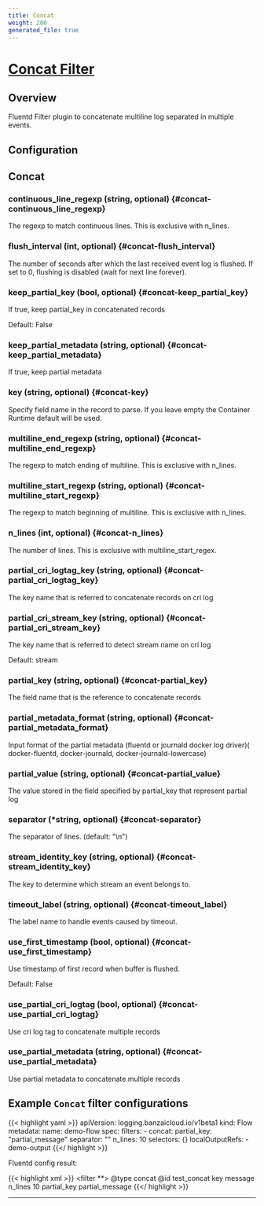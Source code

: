 ```yaml
---
title: Concat
weight: 200
generated_file: true
---
```


# [Concat Filter](https://github.com/fluent-plugins-nursery/fluent-plugin-concat)
## Overview
 Fluentd Filter plugin to concatenate multiline log separated in multiple events.

## Configuration
## Concat

### continuous_line_regexp (string, optional) {#concat-continuous_line_regexp}

The regexp to match continuous lines. This is exclusive with n_lines. 


### flush_interval (int, optional) {#concat-flush_interval}

The number of seconds after which the last received event log is flushed. If set to 0, flushing is disabled (wait for next line forever). 


### keep_partial_key (bool, optional) {#concat-keep_partial_key}

If true, keep partial_key in concatenated records

Default: False

### keep_partial_metadata (string, optional) {#concat-keep_partial_metadata}

If true, keep partial metadata 


### key (string, optional) {#concat-key}

Specify field name in the record to parse. If you leave empty the Container Runtime default will be used. 


### multiline_end_regexp (string, optional) {#concat-multiline_end_regexp}

The regexp to match ending of multiline. This is exclusive with n_lines. 


### multiline_start_regexp (string, optional) {#concat-multiline_start_regexp}

The regexp to match beginning of multiline. This is exclusive with n_lines. 


### n_lines (int, optional) {#concat-n_lines}

The number of lines. This is exclusive with multiline_start_regex. 


### partial_cri_logtag_key (string, optional) {#concat-partial_cri_logtag_key}

The key name that is referred to concatenate records on cri log 


### partial_cri_stream_key (string, optional) {#concat-partial_cri_stream_key}

The key name that is referred to detect stream name on cri log

Default: stream

### partial_key (string, optional) {#concat-partial_key}

The field name that is the reference to concatenate records 


### partial_metadata_format (string, optional) {#concat-partial_metadata_format}

Input format of the partial metadata (fluentd or journald docker log driver)( docker-fluentd, docker-journald, docker-journald-lowercase) 


### partial_value (string, optional) {#concat-partial_value}

The value stored in the field specified by partial_key that represent partial log 


### separator (*string, optional) {#concat-separator}

The separator of lines. (default: "\n") 


### stream_identity_key (string, optional) {#concat-stream_identity_key}

The key to determine which stream an event belongs to. 


### timeout_label (string, optional) {#concat-timeout_label}

The label name to handle events caused by timeout. 


### use_first_timestamp (bool, optional) {#concat-use_first_timestamp}

Use timestamp of first record when buffer is flushed.

Default: False

### use_partial_cri_logtag (bool, optional) {#concat-use_partial_cri_logtag}

Use cri log tag to concatenate multiple records 


### use_partial_metadata (string, optional) {#concat-use_partial_metadata}

Use partial metadata to concatenate multiple records 





## Example `Concat` filter configurations

{{< highlight yaml >}}
apiVersion: logging.banzaicloud.io/v1beta1
kind: Flow
metadata:
  name: demo-flow
spec:
  filters:
    - concat:
        partial_key: "partial_message"
        separator: ""
        n_lines: 10
  selectors: {}
  localOutputRefs:
    - demo-output
{{</ highlight >}}

Fluentd config result:

{{< highlight xml >}}
<filter **>
  @type concat
  @id test_concat
  key message
  n_lines 10
  partial_key partial_message
</filter>
{{</ highlight >}}


---
